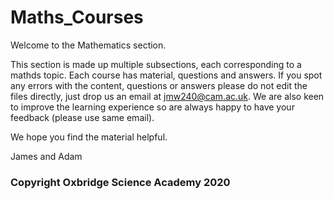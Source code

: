 # Maths_Courses

Welcome to the Mathematics section.

This section is made up multiple subsections, each corresponding to a mathds topic. Each course has material, questions and answers. If you spot any errors with the content, questions or answers please do not edit the files directly, just drop us an email at jmw240@cam.ac.uk. We are also keen to improve the learning experience so are always happy to have your feedback (please use same email).

We hope you find the material helpful.

James and Adam

### Copyright Oxbridge Science Academy 2020 ### 
